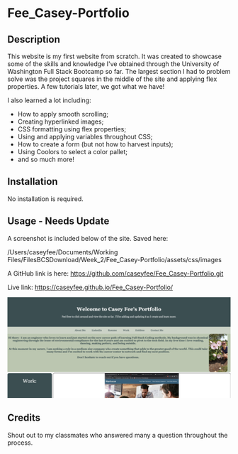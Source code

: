 # Fee_Casey-Portfolio
## Description

This website is my first website from scratch. It was created to showcase some of the skills and knowledge I've obtained through the University of Washington Full Stack Bootcamp so far. The largest section I had to problem solve was the project squares in the middle of the site and applying flex properties. A few tutorials later, we got what we have!

I also learned a lot including:

- How to apply smooth scrolling;
- Creating hyperlinked images;
- CSS formatting using flex properties;
- Using and applying variables throughout CSS;
- How to create a form (but not how to harvest inputs);
- Using Coolors to select a color pallet;
- and so much more!


## Installation

No installation is required.

## Usage - Needs Update

A screenshot is included below of the site. Saved here: 

/Users/caseyfee/Documents/Working Files/FilesBCSDownload/Week_2/Fee_Casey-Portfolio/assets/css/images


A GitHub link is here: https://github.com/caseyfee/Fee_Casey-Portfolio.git


Live link: https://caseyfee.github.io/Fee_Casey-Portfolio/

![Webpage Screenshot](./assets/css/images/portfolio-pic.png)


## Credits

Shout out to my classmates who answered many a question throughout the process.